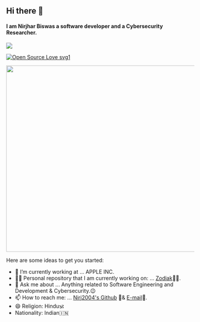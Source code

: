 ##                    Hi there 👋
#### I am Nirjhar Biswas a software developer and a Cybersecurity Researcher.
<img src="https://img.shields.io/twitter/url?style=social&url=https://twitter.com/@NirjharBiswas5">

[![Open Source Love svg1](https://badges.frapsoft.com/os/v1/open-source.svg?v=103)](https://github.com/Nirj2004/)
<p><img align="center" src="https://www.careerguide.com/career/wp-content/uploads/2021/01/coding_gif.gif" width="1000" height="500" /></p>

Here are some ideas to get you started:

- 🔭 I’m currently working at ... APPLE INC. 
- 👨‍💻 Personal repository that I am currently working on: ... [Zodiak](https://github.com/Nirj2004/Zodiak)👨‍💻.
- 💬 Ask me about ... Anything related to Software Engineering and Development & Cybersecurity.😉
- 📫 How to reach me: ... [Nirj2004's Github](https://github.com/Nirj2004/) 📄& [E-mail](https://www.protonmail.com/nirjharbiswas2021@protonmail.com)📧.
- 😄 Religion: Hindu🕉️
- Nationality: Indian🇮🇳 

